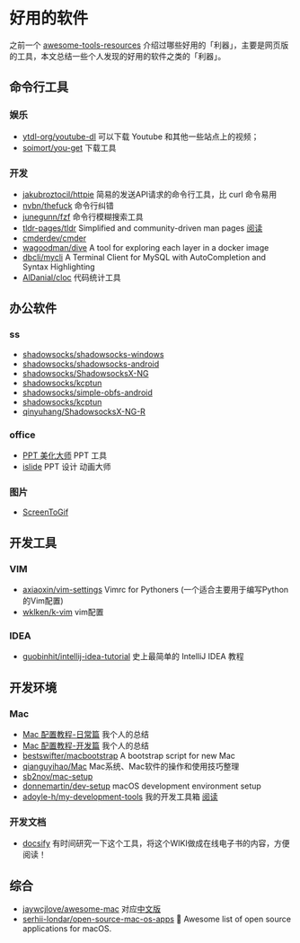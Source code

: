 # 好用的软件

之前一个 [awesome-tools-resources](https://github.com/Michael728/awesome-tools-resources) 介绍过哪些好用的「利器」，主要是网页版的工具，本文总结一些个人发现的好用的软件之类的「利器」。

## 命令行工具

### 娱乐

- [ytdl-org/youtube-dl](https://github.com/ytdl-org/youtube-dl) 可以下载 Youtube 和其他一些站点上的视频；
- [soimort/you-get](https://github.com/soimort/you-get) 下载工具

### 开发

- [jakubroztocil/httpie](https://github.com/jakubroztocil/httpie) 简易的发送API请求的命令行工具，比 curl 命令易用
- [nvbn/thefuck](https://github.com/nvbn/thefuck) 命令行纠错
- [junegunn/fzf](https://github.com/junegunn/fzf) 命令行模糊搜索工具
- [tldr-pages/tldr](https://github.com/tldr-pages/tldr) Simplified and community-driven man pages [阅读](https://tldr.sh)
- [cmderdev/cmder](https://github.com/cmderdev/cmder)
- [wagoodman/dive](https://github.com/wagoodman/dive) A tool for exploring each layer in a docker image
- [dbcli/mycli](https://github.com/dbcli/mycli) A Terminal Client for MySQL with AutoCompletion and Syntax Highlighting
- [AlDanial/cloc](https://github.com/AlDanial/cloc) 代码统计工具

## 办公软件

### ss
- [shadowsocks/shadowsocks-windows](https://github.com/shadowsocks/shadowsocks-windows)
- [shadowsocks/shadowsocks-android](https://github.com/shadowsocks/shadowsocks-android)
- [shadowsocks/ShadowsocksX-NG](https://github.com/shadowsocks/ShadowsocksX-NG)
- [shadowsocks/kcptun](https://github.com/shadowsocks/kcptun)
- [shadowsocks/simple-obfs-android](https://github.com/shadowsocks/simple-obfs-android)
- [shadowsocks/kcptun](https://github.com/shadowsocks/kcptun)
- [qinyuhang/ShadowsocksX-NG-R](https://github.com/qinyuhang/ShadowsocksX-NG-R)

### office

- [PPT 美化大师](http://meihua.docer.com/) PPT 工具
- [islide](https://www.islide.cc/) PPT 设计 动画大师

### 图片

- [ScreenToGif](https://www.screentogif.com/?l=zh_cn)

## 开发工具

### VIM

- [axiaoxin/vim-settings](https://github.com/axiaoxin/vim-settings) Vimrc for Pythoners (一个适合主要用于编写Python的Vim配置)
- [wklken/k-vim](https://github.com/wklken/k-vim) vim配置

### IDEA

- [guobinhit/intellij-idea-tutorial](https://github.com/guobinhit/intellij-idea-tutorial) 史上最简单的 IntelliJ IDEA 教程

## 开发环境

### Mac

- [Mac 配置教程-日常篇](https://michael728.github.io/2018/12/08/tools-daily-mac/) 我个人的总结
- [Mac 配置教程-开发篇](https://michael728.github.io/2019/04/14/tools-dev-mac/) 我个人的总结
- [bestswifter/macbootstrap](https://github.com/bestswifter/macbootstrap) A bootstrap script for new Mac
- [qianguyihao/Mac](https://github.com/qianguyihao/Mac) Mac系统、Mac软件的操作和使用技巧整理
- [sb2nov/mac-setup](https://github.com/sb2nov/mac-setup)
- [donnemartin/dev-setup](https://github.com/donnemartin/dev-setup) macOS development environment setup
- [adoyle-h/my-development-tools](https://github.com/adoyle-h/my-development-tools) 我的开发工具箱 [阅读](https://adoyle.me/my-development-tools/)

### 开发文档

- [docsify](https://docsify.js.org/#/zh-cn/) 有时间研究一下这个工具，将这个WIKI做成在线电子书的内容，方便阅读！

## 综合

- [jaywcjlove/awesome-mac](https://github.com/jaywcjlove/awesome-mac) 对应[中文版](https://github.com/jaywcjlove/awesome-mac/blob/master/README-zh.md)
- [serhii-londar/open-source-mac-os-apps](https://github.com/serhii-londar/open-source-mac-os-apps) 🚀 Awesome list of open source applications for macOS.